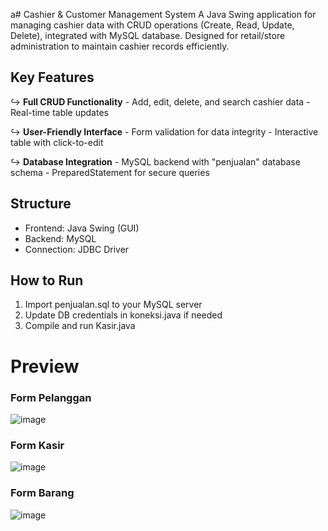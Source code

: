 a# Cashier & Customer Management System
A Java Swing application for managing cashier data with CRUD operations (Create, Read, Update, Delete), integrated with MySQL database. Designed for retail/store administration to maintain cashier records efficiently.

## Key Features
↪ **Full CRUD Functionality**
    - Add, edit, delete, and search cashier data
    - Real-time table updates

↪ **User-Friendly Interface**
    - Form validation for data integrity
    - Interactive table with click-to-edit

↪ **Database Integration**
    - MySQL backend with "penjualan" database schema
    - PreparedStatement for secure queries

## Structure
- Frontend: Java Swing (GUI)
- Backend: MySQL
- Connection: JDBC Driver

## How to Run
1. Import penjualan.sql to your MySQL server
2. Update DB credentials in koneksi.java if needed
3. Compile and run Kasir.java

# Preview
### Form Pelanggan
![image](https://github.com/user-attachments/assets/3acd02c5-ef68-497c-8d04-d94113b6d50d)

### Form Kasir
![image](https://github.com/user-attachments/assets/ace8cb55-8991-4e60-8868-4a631f4238fd)

### Form Barang
![image](https://github.com/user-attachments/assets/4df24e39-290b-4482-86e8-327268c61f59)




